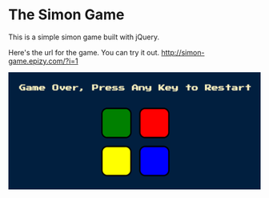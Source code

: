 # The Simon Game 
This is a simple simon game built with jQuery.

Here's the url for the game. You can try it out.
http://simon-game.epizy.com/?i=1

![screenshot](./screenshot.png)